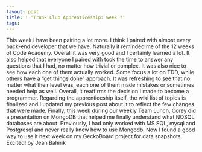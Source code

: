 ```yaml
---
layout: post
title: ! 'Trunk Club Apprenticeship: week 7'
tags: 
---
```

This week I have been pairing a lot more. I think I paired with almost every back-end developer that we have. Naturally it reminded me of the 12 weeks of Code Academy. Overall it was very good and I certainly learned a lot. It also helped that everyone I paired with took the time to answer any questions that I had, no matter how trivial or complex.
It was also nice to see how each one of them actually worked. Some focus a lot on TDD, while others have a “get things done” approach. It was refreshing to see that no matter what their level was, each one of them made mistakes or sometimes needed help as well.
Overall, it reaffirms the decision I made to become a programmer.
Regarding the apprenticeship itself, the wiki list of topics is finalized and I updated my previous post about it to reflect the few changes that were made.
Finally, this week during our weekly Team Lunch, Corey did a presentation on MongoDB that helped me finally understand what NOSQL databases are about.
Previously, I had only worked with MS SQL, mysql and Postgresql and never really knew how to use Mongodb. Now I found a good way to use it next week on my GeckoBoard project for data snapshots. Excited!
by Jean Bahnik
